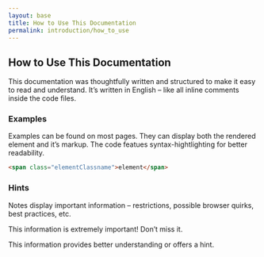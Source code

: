 ```yaml
---
layout: base
title: How to Use This Documentation
permalink: introduction/how_to_use
---
```


## How to Use This Documentation
This documentation was thoughtfully written and structured to make it easy to read and understand. It’s written in English – like all inline comments inside the code files.

### Examples
Examples can be found on most pages. They can display both the rendered element and it’s markup. The code featues syntax-hightlighting for better readability.

```html
<span class="elementClassname">element</span>
```

### Hints
Notes display important information – restrictions, possible browser quirks, best practices, etc.

<p class="hint hint--error">This information is extremely important! Don’t miss it.</p>
<p class="hint">This information provides better understanding or offers a hint.</p>